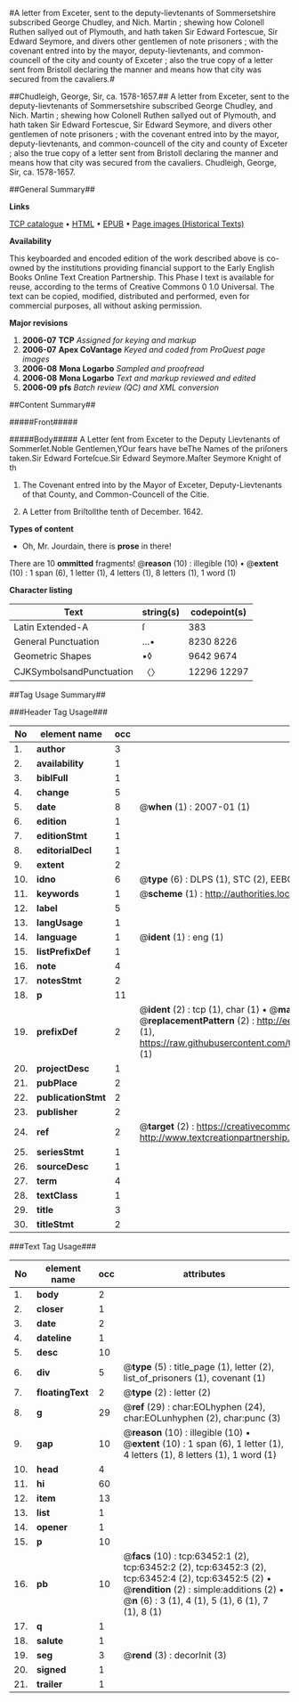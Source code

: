#A letter from Exceter, sent to the deputy-lievtenants of Sommersetshire subscribed George Chudley, and Nich. Martin ; shewing how Colonell Ruthen sallyed out of Plymouth, and hath taken Sir Edward Fortescue, Sir Edward Seymore, and divers other gentlemen of note prisoners ; with the covenant entred into by the mayor, deputy-lievtenants, and common-councell of the city and county of Exceter ; also the true copy of a letter sent from Bristoll declaring the manner and means how that city was secured from the cavaliers.#

##Chudleigh, George, Sir, ca. 1578-1657.##
A letter from Exceter, sent to the deputy-lievtenants of Sommersetshire subscribed George Chudley, and Nich. Martin ; shewing how Colonell Ruthen sallyed out of Plymouth, and hath taken Sir Edward Fortescue, Sir Edward Seymore, and divers other gentlemen of note prisoners ; with the covenant entred into by the mayor, deputy-lievtenants, and common-councell of the city and county of Exceter ; also the true copy of a letter sent from Bristoll declaring the manner and means how that city was secured from the cavaliers.
Chudleigh, George, Sir, ca. 1578-1657.

##General Summary##

**Links**

[TCP catalogue](http://www.ota.ox.ac.uk/tcp/)  • 
[HTML](http://tei.it.ox.ac.uk/tcp/Texts-HTML/free/A32/A32908.html)  • 
[EPUB](http://tei.it.ox.ac.uk/tcp/Texts-EPUB/free/A32/A32908.epub) • 
[Page images (Historical Texts)](https://data.historicaltexts.jisc.ac.uk/view?pubId=eebo-12570298e&pageId=eebo-12570298e-63452-1)

**Availability**

This keyboarded and encoded edition of the
	       work described above is co-owned by the institutions
	       providing financial support to the Early English Books
	       Online Text Creation Partnership. This Phase I text is
	       available for reuse, according to the terms of Creative
	       Commons 0 1.0 Universal. The text can be copied,
	       modified, distributed and performed, even for
	       commercial purposes, all without asking permission.

**Major revisions**

1. __2006-07__ __TCP__ *Assigned for keying and markup*
1. __2006-07__ __Apex CoVantage__ *Keyed and coded from ProQuest page images*
1. __2006-08__ __Mona Logarbo__ *Sampled and proofread*
1. __2006-08__ __Mona Logarbo__ *Text and markup reviewed and edited*
1. __2006-09__ __pfs__ *Batch review (QC) and XML conversion*

##Content Summary##

#####Front#####

#####Body#####
A Letter ſent from Exceter to the Deputy Lievtenants of Sommerſet.Noble Gentlemen,YOur fears have beThe Names of the priſoners taken.Sir Edward Forteſcue.Sir Edward Seymore.Maſter Seymore Knight of th
1. The Covenant entred into by the Mayor of Exceter, Deputy-Lievtenants of that County, and Common-Councell of the Citie.

1. A Letter from Briſtollthe tenth of December. 1642.

**Types of content**

  * Oh, Mr. Jourdain, there is **prose** in there!

There are 10 **ommitted** fragments! 
 @__reason__ (10) : illegible (10)  •  @__extent__ (10) : 1 span (6), 1 letter (1), 4 letters (1), 8 letters (1), 1 word (1)

**Character listing**


|Text|string(s)|codepoint(s)|
|---|---|---|
|Latin Extended-A|ſ|383|
|General Punctuation|…•|8230 8226|
|Geometric Shapes|▪◊|9642 9674|
|CJKSymbolsandPunctuation|〈〉|12296 12297|

##Tag Usage Summary##

###Header Tag Usage###

|No|element name|occ|attributes|
|---|---|---|---|
|1.|__author__|3||
|2.|__availability__|1||
|3.|__biblFull__|1||
|4.|__change__|5||
|5.|__date__|8| @__when__ (1) : 2007-01 (1)|
|6.|__edition__|1||
|7.|__editionStmt__|1||
|8.|__editorialDecl__|1||
|9.|__extent__|2||
|10.|__idno__|6| @__type__ (6) : DLPS (1), STC (2), EEBO-CITATION (1), OCLC (1), VID (1)|
|11.|__keywords__|1| @__scheme__ (1) : http://authorities.loc.gov/ (1)|
|12.|__label__|5||
|13.|__langUsage__|1||
|14.|__language__|1| @__ident__ (1) : eng (1)|
|15.|__listPrefixDef__|1||
|16.|__note__|4||
|17.|__notesStmt__|2||
|18.|__p__|11||
|19.|__prefixDef__|2| @__ident__ (2) : tcp (1), char (1)  •  @__matchPattern__ (2) : ([0-9\-]+):([0-9IVX]+) (1), (.+) (1)  •  @__replacementPattern__ (2) : http://eebo.chadwyck.com/downloadtiff?vid=$1&page=$2 (1), https://raw.githubusercontent.com/textcreationpartnership/Texts/master/tcpchars.xml#$1 (1)|
|20.|__projectDesc__|1||
|21.|__pubPlace__|2||
|22.|__publicationStmt__|2||
|23.|__publisher__|2||
|24.|__ref__|2| @__target__ (2) : https://creativecommons.org/publicdomain/zero/1.0/ (1), http://www.textcreationpartnership.org/docs/. (1)|
|25.|__seriesStmt__|1||
|26.|__sourceDesc__|1||
|27.|__term__|4||
|28.|__textClass__|1||
|29.|__title__|3||
|30.|__titleStmt__|2||


###Text Tag Usage###

|No|element name|occ|attributes|
|---|---|---|---|
|1.|__body__|2||
|2.|__closer__|1||
|3.|__date__|2||
|4.|__dateline__|1||
|5.|__desc__|10||
|6.|__div__|5| @__type__ (5) : title_page (1), letter (2), list_of_prisoners (1), covenant (1)|
|7.|__floatingText__|2| @__type__ (2) : letter (2)|
|8.|__g__|29| @__ref__ (29) : char:EOLhyphen (24), char:EOLunhyphen (2), char:punc (3)|
|9.|__gap__|10| @__reason__ (10) : illegible (10)  •  @__extent__ (10) : 1 span (6), 1 letter (1), 4 letters (1), 8 letters (1), 1 word (1)|
|10.|__head__|4||
|11.|__hi__|60||
|12.|__item__|13||
|13.|__list__|1||
|14.|__opener__|1||
|15.|__p__|10||
|16.|__pb__|10| @__facs__ (10) : tcp:63452:1 (2), tcp:63452:2 (2), tcp:63452:3 (2), tcp:63452:4 (2), tcp:63452:5 (2)  •  @__rendition__ (2) : simple:additions (2)  •  @__n__ (6) : 3 (1), 4 (1), 5 (1), 6 (1), 7 (1), 8 (1)|
|17.|__q__|1||
|18.|__salute__|1||
|19.|__seg__|3| @__rend__ (3) : decorInit (3)|
|20.|__signed__|1||
|21.|__trailer__|1||
